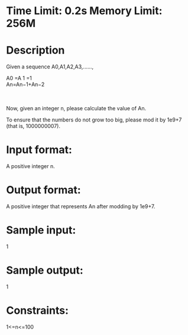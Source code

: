 # Time Limit: 0.2s Memory Limit: 256M

# Description
Given a sequence A0​,A1​,A2​,A3​,......,<br>

A0​ =A 1​ =1<br>
An=An−1+An−2<br>   
​
 

Now, given an integer n, please calculate the value of An.<br>

To ensure that the numbers do not grow too big, please mod it by 1e9+7 (that is, 1000000007).<br>

# Input format:
A positive integer n.

# Output format:
A positive integer that represents An after modding by 1e9+7.

# Sample input:
1
# Sample output:
1
# Constraints:
1<=n<=100
